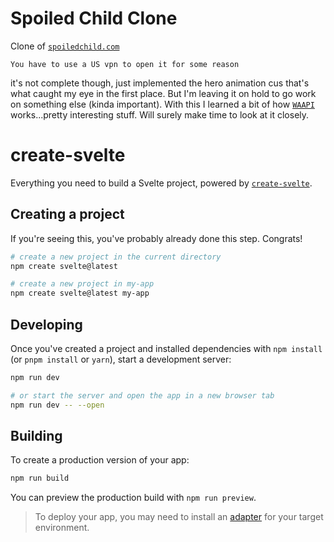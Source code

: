 # Spoiled Child Clone
Clone of [`spoiledchild.com`](https://www.spoiledchild.com)

``` You have to use a US vpn to open it for some reason ```

it's not complete though, just implemented the hero animation cus that's what caught my eye in the first place. But I'm leaving it on hold to go work on something else (kinda important).
With this I learned a bit of how [`WAAPI`](https://developer.mozilla.org/en-US/docs/Web/API/Web_Animations_API) works...pretty interesting stuff. Will surely make time to look at it closely.

# create-svelte

Everything you need to build a Svelte project, powered by [`create-svelte`](https://github.com/sveltejs/kit/tree/main/packages/create-svelte).

## Creating a project

If you're seeing this, you've probably already done this step. Congrats!

```bash
# create a new project in the current directory
npm create svelte@latest

# create a new project in my-app
npm create svelte@latest my-app
```

## Developing

Once you've created a project and installed dependencies with `npm install` (or `pnpm install` or `yarn`), start a development server:

```bash
npm run dev

# or start the server and open the app in a new browser tab
npm run dev -- --open
```

## Building

To create a production version of your app:

```bash
npm run build
```

You can preview the production build with `npm run preview`.

> To deploy your app, you may need to install an [adapter](https://kit.svelte.dev/docs/adapters) for your target environment.
